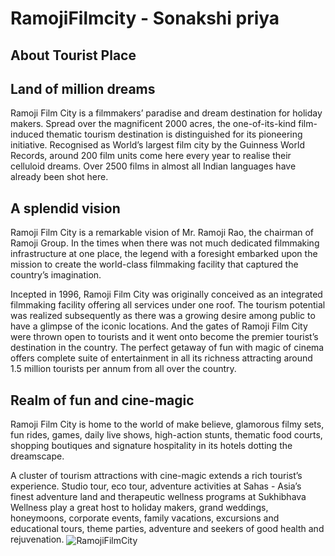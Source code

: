 # RamojiFilmcity - Sonakshi priya

## About Tourist Place 
<h2>Land of million dreams</h2>
Ramoji Film City is a filmmakers’ paradise and dream destination for holiday makers. Spread over the magnificent 2000 acres, the one-of-its-kind film-induced thematic tourism destination is distinguished for its pioneering initiative. Recognised as World’s largest film city by the Guinness World Records, around 200 film units come here every year to realise their celluloid dreams. Over 2500 films in almost all Indian languages have already been shot here.

<h2> A splendid vision </h2>
Ramoji Film City is a remarkable vision of Mr. Ramoji Rao, the chairman of Ramoji Group. In the times when there was not much dedicated filmmaking infrastructure at one place, the legend with a foresight embarked upon the mission to create the world-class filmmaking facility that captured the country’s imagination.

Incepted in 1996, Ramoji Film City was originally conceived as an integrated filmmaking facility offering all services under one roof. The tourism potential was realized subsequently as there was a growing desire among public to have a glimpse of the iconic locations. And the gates of Ramoji Film City were thrown open to tourists and it went onto become the premier tourist’s destination in the country. The perfect getaway of fun with magic of cinema offers complete suite of entertainment in all its richness attracting around 1.5 million tourists per annum from all over the country.

<h2> Realm of fun and cine-magic </h2>
Ramoji Film City is home to the world of make believe, glamorous filmy sets, fun rides, games, daily live shows, high-action stunts, thematic food courts, shopping boutiques and signature hospitality in its hotels dotting the dreamscape.

A cluster of tourism attractions with cine-magic extends a rich tourist’s experience. Studio tour, eco tour, adventure activities at Sahas - Asia’s finest adventure land and therapeutic wellness programs at Sukhibhava Wellness play a great host to holiday makers, grand weddings, honeymoons, corporate events, family vacations, excursions and educational tours, theme parties, adventure and seekers of good health and rejuvenation.
<img align="center" src="https://www.ourcities.in/wp-content/uploads/2019/12/ramoji-film-city.jpg" alt="RamojiFilmCity"/>

<!--Example: <img align="center" src="https://lotustours.in/assets/img/taj/photo-room-detail-1.jpg" alt="Taj Mahal"/> -->

